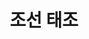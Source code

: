 ---
layout: hubs
key: Q378483
title: 조선 태조
name: 조선 태조
description: 조선의 초대 임금
score: 0.0007526889367765
degree: 19
---